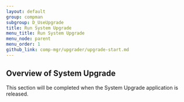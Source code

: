 ```yaml
---
layout: default 
group: compman
subgroup: D_UseUpgrade
title: Run System Upgrade
menu_title: Run System Upgrade
menu_node: parent
menu_order: 1
github_link: comp-mgr/upgrader/upgrade-start.md
---
```



<h2 id="upgrade-overview">Overview of System Upgrade</h2>
This section will be completed when the System Upgrade application is released.

<!-- <h2 id="compman-prereq">Prerequisites</h2>
Before continuing, complete all tasks discussed in <a href="{{ site.gdeurl }}comp-mgr/prereq_compman-updater.html">Prerequisites</a>. -->